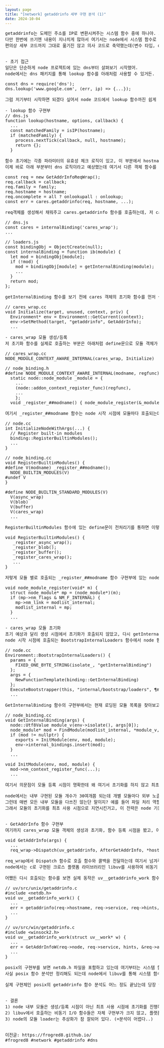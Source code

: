```yaml
---
layout: page
title: "[network] getaddrinfo 세부 구현 분석 (1)"
date: 2024-10-04
---
```


<pre>
getaddrinfo는 도메인 주소를 IP로 변환시켜주는 시스템 함수 중에 하나야. 그런데 여기서 도메인 주소에 대한 로컬 캐시를 어떤 식으로 저장하고 만료하는지 궁금해서 node 구현체를 시작으로 코드 레벨로 분석해봤어.
다만 한번에 쓰기엔 내용이 지나치게 많아서 여기서는 node에서 시스템 함수로 연결되는 부분까지만 볼거고, 그 다음 글에서 실제 시스템 함수 구현부를 정리해 볼 예정이야.
편의상 세부 코드까지 그대로 옮기진 않고 의사 코드로 축약했는데(변수 타입, define문 역슬래시 생략 등) 원본 코드를 보고 싶은 사람은 해당 파일에서 함수 이름으로 찾아보면 될거야.


- 초기 접근
일단은 단순하게 node 프로젝트에 있는 dns부터 살펴보기 시작했어.
node에서는 dns 패키지를 통해 lookup 함수를 아래처럼 사용할 수 있거든.

const dns = require('dns');
dns.lookup('www.google.com', (err, ip) => {...});

그럼 저기부터 시작하면 되겠다 싶어서 node 코드에서 lookup 함수까진 쉽게 찾았는데 실제 구현부까지 찾는게 간단하진 않더라고.

- lookup 함수 구현부
// dns.js
function lookup(hostname, options, callback) {
  ...
  const matchedFamily = isIP(hostname);
  if (matchedFamily) {
    process.nextTick(callback, null, hostname);
    return {};
  }

함수 초기에는 각종 파라미터의 유효성 체크 로직이 있고, 이 부분에서 hostname이 IP면 nextTick을 이용하여 microtask의 다음 tick에 콜백을 호출해주고 있어.
이제 바로 아래 부분부터 dns 로직이라고 예상했는데 여기서 다른 객체 함수를 호출하는 간단한 로직뿐이었어.

const req = new GetAddrInfoReqWrap();
req.callback = callback;
req.family = family;
req.hostname = hostname;
req.oncomplete = all ? onlookupall : onlookup;
const err = cares.getaddrinfo(req, hostname, ...);

req객체를 생성해서 채워주고 cares.getaddrinfo 함수를 호출하는데, 저 cares객체 생성 시점을 찾아보니 아래처럼 loaders.js 파일의 클로저를 이용하여 모듈이 최초 한 번만 생성되도록 구성하고 있었어.

// dns.js
const cares = internalBinding('cares_wrap');
...

// loaders.js
const bindingObj = ObjectCreate(null);
const internalBinding = function ib(module) {
  let mod = bindingObj[module];
  if (!mod) {
    mod = bindingObj[module] = getInternalBinding(module);
    ...
  }
  return mod;
};

getInternalBinding 함수를 보기 전에 cares 객체의 초기화 함수를 먼저 살펴보면, dns.lookup 함수에서 호출하던 getaddrinfo 함수의 바인딩을 찾을 수 있었어. 

// cares_wrap.cc
void Initialize(target, unused, context, priv) {
  Environment* env = Environment::GetCurrent(context);
  env->SetMethod(target, "getaddrinfo", GetAddrInfo);
  ...

- cares_wrap 모듈 생성/등록
저 초기화 함수를 실제로 호출하는 부분은 아래처럼 define문으로 모듈 객체가 static 객체로 생성되며 별도 인자로 받은 초기화 함수를 함수 포인터로 저장하고 있었어. 객체 생성 시점에 이를 호출할거라 예상되는 부분이지. (곧 이건 틀렸다는걸 알게 됨)

// cares_wrap.cc
NODE_MODULE_CONTEXT_AWARE_INTERNAL(cares_wrap, Initialize)

// node_binding.h
#define NODE_MODULE_CONTEXT_AWARE_INTERNAL(modname, regfunc)
  static node::node_module _module = {
    ...
    (node::addon_context_register_func)(regfunc),
    ...
    };
  void _register_##modname() { node_module_register(&_module); }

여기서 _register_##modname 함수는 node 시작 시점에 모듈마다 호출되는데 살짝 까다로운 define문으로 되어 있어.

// node.cc
int InitializeNodeWithArgs(...) {
  // Register built-in modules
  binding::RegisterBuiltinModules();
  ...
}

// node_binding.cc
void RegisterBuiltinModules() {
#define V(modname) _register_##modname();
  NODE_BUILTIN_MODULES(V)
#undef V
}

#define NODE_BUILTIN_STANDARD_MODULES(V)
  V(async_wrap)
  V(blob)
  V(buffer)
  V(cares_wrap)
  ...

RegisterBuiltinModules 함수에 있는 define문이 전처리기를 통하면 이렇게 변환되겠지.

void RegisterBuiltinModules() {
   _register_async_wrap();
   _register_blob();
   _register_buffer();
   _register_cares_wrap();
   ...
}

저렇게 모듈 별로 호출되는 _register_##modname 함수 구현부에 있는 node_module_register 함수가 아까 모듈 생성 시 연결한 함수 포인터를 호출할거라 예상했는데 저 함수에서는 그냥 모듈 객체의 내부값만 바꾸는게 다였어.

void node_module_register(void* m) {
  struct node_module* mp = (node_module*)(m);
  if (mp->nm_flags & NM_F_INTERNAL) {
    mp->nm_link = modlist_internal;
    modlist_internal = mp;
  }
  ...

- cares_wrap 모듈 초기화
초기 예상과 달리 생성 시점에서 초기화가 호출되지 않았고, 다시 getInternalBinding 함수로 돌아가야했어.
node 시작 시점에 호출되는 BootstrapInternalLoaders 함수에서 node 함수인 getInternalBinding 과 c로 구현된 GetInternalBinding 함수를 연결해주고 있었고,

// node.cc
Environment::BootstrapInternalLoaders() {
  params = {
    FIXED_ONE_BYTE_STRING(isolate_, "getInternalBinding")
  };
  args = {
    NewFunctionTemplate(binding::GetInternalBinding)
  };
  ExecuteBootstrapper(this, "internal/bootstrap/loaders", &params, &args);
  ...

GetInternalBinding 함수의 구현부에서는 현재 로딩된 모듈 목록을 찾아보고 없으면 모듈을 로딩하는 로직이 있는데 여기 InitModule 함수에서 아까 static 모듈 객체를 생성하며 등록시킨 함수 포인터를 호출하게 돼. 실제 cares_wrap::Initialize 호출은 여기서 일어나게 되는거지.

// node_binding.cc
void GetInternalBinding(args) {
  node::Utf8Value module_v(env->isolate(), args[0]);
  node_module* mod = FindModule(modlist_internal, *module_v, ...);
  if (mod != nullptr) {
    exports = InitModule(env, mod, module);
    env->internal_bindings.insert(mod);
  }
  ...

void InitModule(env, mod, module) {
  mod->nm_context_register_func(...);
  ...

여기서 의문점이 모듈 등록 시점이 명확한데 왜 여기서 초기화를 하지 않고 최초 모듈 사용 시점으로 미뤘을까?

node에서는 내부 구현된 모듈 개수가 30여개쯤 되는데 개별 모듈마다 외부 노출되는 함수 바인딩을 초기화 시점에 진행하고 있어. (복잡한 모듈은 함수 바인딩만 수십개)
그런데 매번 모든 내부 모듈을 다쓰진 않는단 말이지? 예를 들어 파일 처리 역할만 담당하는 node 프로그램에서는 crypto나 inspector, socket 관련된 모듈을 사용할 일이 없잖아? 괜히 프로그램의 최초 기동시간의 지연과 함께 메모리 사용만 늘어나겠지. 
그래서 모듈의 초기화를 최초 사용 시점으로 지연시킨거고, 이 전략은 node 기동시간의 감소와 동시에 효율적인 메모리 사용을 할 수 있게 만들어주고 있어.


- GetAddrInfo 함수 구현부
여기까지 cares_wrap 모듈 객체의 생성과 초기화, 함수 등록 시점을 봤고, 이제 구현체인 GetAddrInfo를 볼 차례야.

void GetAddrInfo(args) {
  ...
  req_wrap->Dispatch(uv_getaddrinfo, AfterGetAddrInfo, *hostname, ...);

req_wrap에서 Dispatch 함수로 호출 함수와 콜백을 전달하는데 여기서 넘겨주는 파라미터 중에 uv_getaddrinfo 를 보면 어디서 많이 보던 prefix가 붙어있지? 맞아. 바로 libuv에 있는 함수야.
node에서는 c로 구현된 크로스 플랫폼 라이브러리인 libuv를 사용하여 비동기 I/O 모델을 처리할 수 있게 제공하고 있어. node 비동기의 핵심 라이브러리라고 볼 수 있지. 파일 입출력, 네트워크 등의 비동기 처리는 모두 libuv로 감싸져있다고 보면 돼.

어쨌든 다시 호출되는 함수를 보면 실제 동작은 uv__getaddrinfo_work 함수에 있는데 여기서 os함수인 getaddrinfo를 호출하고 있어. 혹시나 windows 함수는 별도로 구현했나 싶어서 찾아보니 posix와 동일했어.

// uv/src/unix/getaddrinfo.c
#include &lt;netdb.h>
void uv__getaddrinfo_work() {
  ...
  err = getaddrinfo(req->hostname, req->service, req->hints, &req->addrinfo);
  ...
}

// uv/src/win/getaddrinfo.c
#include &lt;winsock2.h>
void uv__getaddrinfo_work(struct uv__work* w) {
  ...
  err = GetAddrInfoW(req->node, req->service, hints, &req->addrinfow);
  ...
}

posix의 구현부를 보면 netdb.h 파일을 포함하고 있는데 여기부터는 시스템 함수로 넘어가게 돼. 
사실 posix 함수 분석만 정리해도 되는데 node에서 libuv를 통해 시스템 함수와의 연결이 어떻게 되어있는지 정리하는 것도 의미있어보여서 이 부분의 분석으로 시작해봤어.

실제 구현체인 posix의 getaddrinfo 함수 분석도 어느 정도 끝났는데 당장 글로 쓸만큼 머릿 속에 완벽히 정리되진 않아서 다음 글의 주제로 천천히 올려볼게.


- 결론
1) node 내부 모듈은 생성/등록 시점이 아닌 최초 사용 시점에 초기화를 진행하는 전략으로 사용하는 모듈만 초기화하는 전략을 쓰고 있다.
2) libuv에서 호출하는 비동기 I/O 함수들은 자체 구현부가 크지 않고, 플랫폼에 따른 함수 호출부를 연결해주는 역할이 대다수이다.
3) node의 모듈 loader는 추상화가 참 잘되어 있다. (=분석이 어렵다..)


이전글: https://frogred8.github.io/
#frogred8 #network #getaddrinfo #dns